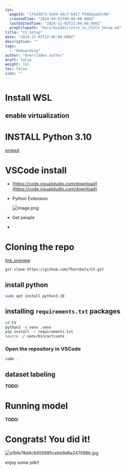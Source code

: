 ```yaml
---
sys:
  pageId: "17ed3673-5e94-44cf-b817-f54bbaa03c06"
  createdTime: "2024-09-01T00:08:00.000Z"
  lastEditedTime: "2024-11-03T22:06:00.000Z"
  propFilepath: "docs/Guides/intro_to_CV/CV_Setup.md"
title: "CV_Setup"
date: "2024-11-03T22:06:00.000Z"
description: ""
tags:
  - "Onboarding"
author: "Overridden author"
draft: false
weight: 161
toc: false
icon: ""
---
```


# Install WSL

## enable virtualization

# INSTALL Python 3.10

[embed](https://www.rose-hulman.edu/class/csse/csse132/2425a/labs/prelab1-wsl2.html)

# VSCode install

- [https://code.visualstudio.com/download](https://code.visualstudio.com/download)
- Python Extension

	![image.png](https://prod-files-secure.s3.us-west-2.amazonaws.com/d518164a-d88e-44d1-a4ee-3adb3bd8bce0/d82b6650-a5e4-4d3c-b8c9-93d817dae00e/image.png?X-Amz-Algorithm=AWS4-HMAC-SHA256&X-Amz-Content-Sha256=UNSIGNED-PAYLOAD&X-Amz-Credential=ASIAZI2LB466YTXBQNQO%2F20250717%2Fus-west-2%2Fs3%2Faws4_request&X-Amz-Date=20250717T071311Z&X-Amz-Expires=3600&X-Amz-Security-Token=IQoJb3JpZ2luX2VjEFcaCXVzLXdlc3QtMiJGMEQCIDHvyCgj7TG48e7n157uc2yd4J1t6eduB%2BzKhsOCv0rnAiA2h1ce9x2hRgMbacQUgNS2Ye4B0CJwvyZySLmtCfQuvir%2FAwhwEAAaDDYzNzQyMzE4MzgwNSIMRaURxuas1P3SV%2BIZKtwDSZqaXjPmfiK%2FJQmSe%2F23mKqhIRsR7HQMz%2FzWJxanBfnscpT61cgPsefC6N3P6CKktSDEo8k5rG15gazKTX8UDpZGk3wgvXD1p3n9FW5MbRQXpSpKi%2FYf5nWmA0voQ3TE5e9TNLyVn2vYrNoOdhP8zjckRvhotf41wUmqMilThJ2jGtajrEUz4Ymh78agpgzD80UqEQLoy8spi3LTKGdZ1Ff%2BPO%2FB%2FUjQSovGoYHbHIFIhyV200%2Fi6bvhjUJQC17bbcbEa1C%2BsFDS6T4JZ54TJtlEtPUrYoYc%2Fi3kqNgNKWpAs6uCCA0eHLGqQMOaILborxZLpRYvhfHr15%2BoNHcSBZv6jJGxTUOHHxRw%2FbkO3RDUSVcXNlFgxVtUI%2Bygn%2BkWC12haApnGFLEPaqUQpwBjw6DmtYz2uGzGbt5PZL%2BRhmXZ8E%2BB8LIk5o8r6GlV3xM9JdAzjyFmlM1iX9tE97aOd%2FkFd8l6LXZiXyYN10RSgbHwXiu7RbSeW98NNfP8mOOls2FOJJZq0xOO019C7Aa6CBRqJYj89G1vb8P9Ef4zYEM5xX0MDfPT1ltWGJWCSwRJSgENfq%2FGyKxm%2BAJzviRMzBqs%2F7qcKGeL%2FlET1JBRsEzZCZqgvRGC7PLc8IwwMDiwwY6pgHGbRdhfg2%2BX8Nv1eXPelLO0JG4Ouc3b0%2BF8szwIvB2LE4GSFeoTDmZXllI6s8SNo0AQ5c1JEaUhHWIyvLnkIvZgIhDflilLyV1%2FW%2F9wkJ1p6uiJpBbJBUBrZlsdknjhPyKWFSL%2BT5sHpBr8z70hnuZZQrFBcijn1luI1A1cdqDIeLr9hhYl8EWefE82t18oFsVSzNQ7kh5fDlKQq0aNRCNlEf6Qymj&X-Amz-Signature=ccd78adea1830836c13a5384a84ec4d4b38a27a8ad2d1e21f883e175fe6e3752&X-Amz-SignedHeaders=host&x-amz-checksum-mode=ENABLED&x-id=GetObject)
- Get people
- 

# Cloning the repo

[link_preview](https://github.com/Thornbots/CV/)

```bash
git clone https://github.com/Thornbots/CV.git
```

## install python

```bash
sudo apt install python3.10
```

## installing `requirements.txt` packages

```bash
cd CV
python3 -m venv .venv
pip install -r requirements.txt
source ./.venv/bin/activate
```

### Open the repository in VSCode

```bash
code .
```

## dataset labeling  

**TODO:**

# Running model

**TODO:**

# Congrats! You did it!

![e1bfe78d4c6455985cebb9d6a247088b.jpg](https://prod-files-secure.s3.us-west-2.amazonaws.com/d518164a-d88e-44d1-a4ee-3adb3bd8bce0/7d1ce04e-65d6-40c8-814d-754280e9515a/e1bfe78d4c6455985cebb9d6a247088b.jpg?X-Amz-Algorithm=AWS4-HMAC-SHA256&X-Amz-Content-Sha256=UNSIGNED-PAYLOAD&X-Amz-Credential=ASIAZI2LB466RYSEETQ6%2F20250717%2Fus-west-2%2Fs3%2Faws4_request&X-Amz-Date=20250717T071309Z&X-Amz-Expires=3600&X-Amz-Security-Token=IQoJb3JpZ2luX2VjEFcaCXVzLXdlc3QtMiJIMEYCIQDAzuUPEMtr0Lq3QBU%2FcPIB3%2B%2FVZMvDHYqt9H7fD8OsyQIhAL9a56VcwWYl3UaZTkZjK392fQ2l6bbYOweUJgub3DR1Kv8DCHAQABoMNjM3NDIzMTgzODA1IgwaTRQair2zQ%2BQcahwq3APovdNR1E1r2kOhg0%2FrXwWTa2epFwrS6Xb4G6WJ2c%2B8766syc0n0pKwSWPUpBrakzuv5PnYlixdNYAvB%2BhQdkj2O5jtNA9XIQ%2BqFGVE4sRwoKSe6fCUO8WwUUu9pbv5LqQS4RQEZYe4vPk7Gia0vzkzWuruVLrKRJO0qtnrfqeQzJ%2Be2GLbCHyyyM6ggVMAwUUaTIMvzvoYxYD9IfgEGMO3tyZ7UIeHdRefoAh1h4qULGiD6kqGs9LjfiL7yFYF5WmKe1s57CwFvVPeY3nw2fRPej8OgJhq2LNOPxFFPhUeT26CBJ%2Bt2nEhfdJgW3VI%2Bg%2B1OKGXLrdAc0fvYqeVHw2NzOFot4sTHf0NOhDKvtpz%2FtBOY4Ilg5BeyUAUIAmeODlfEv5ob958d0%2FCivnlVN1U9tbvUocqVHl0zc%2FFlOoAK1NTCNHh%2F3abxgV3jxWOHf%2FIOo1Q6QE7BNBBP228gxb2j3Uj6gr%2F7WwFQ8vKIa%2BBXNJcpB64YNu6BoBtGFNLp1jxMOqR1hp6K%2FOiRuxgPGNG34V0ouKPAH3e9wpK4YnAteLULn92B%2BcVqq3yV66CMy08hs6qedpwK%2F5wUax4cNhY1DIWdCOBanC487Z1rqK%2BtCkXtHADZs6hX6bU0DCuwOLDBjqkASTeEAEDFFUSqVMcMRNWCbVZ8iXSH%2F5EvnuZJ0IahJm3I5lk8KROfX3pBn1P9FUCABE8lM%2FN%2BCDPAiy5PVdQTQ63t5mdYUR800FOWWd%2B4dUKY7%2BCUHx3xvcAl08MN2VbMrDllgzJb%2F9uk%2BxfgUUgU86a%2FurlFS2WEoKHnYq6K5%2FPXv8fnNy5YqP1P4UYAaGp0mmgEMx6sRx0Ychr8EUCpiK9AHsL&X-Amz-Signature=0db40eaf0031851ae91f63e0d39a3721854a9014d9499a0ece1f8a5c8bf8ed1b&X-Amz-SignedHeaders=host&x-amz-checksum-mode=ENABLED&x-id=GetObject)

enjoy some pilk!!
